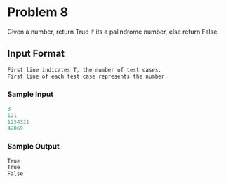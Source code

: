 # Problem 8

Given a number, return True if its a palindrome number, else return False.

## Input Format

```md
First line indicates T, the number of test cases.
First line of each test case represents the number.
```

### Sample Input

```c
3
121
1234321
42069
```

### Sample Output

```c
True
True
False
```
